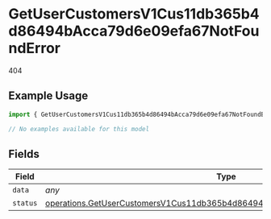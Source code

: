 # GetUserCustomersV1Cus11db365b4d86494bAcca79d6e09efa67NotFoundError

404

## Example Usage

```typescript
import { GetUserCustomersV1Cus11db365b4d86494bAcca79d6e09efa67NotFoundError } from "@dhaba/safepay-ts/models/errors";

// No examples available for this model
```

## Fields

| Field                                                                                                                                                                            | Type                                                                                                                                                                             | Required                                                                                                                                                                         | Description                                                                                                                                                                      |
| -------------------------------------------------------------------------------------------------------------------------------------------------------------------------------- | -------------------------------------------------------------------------------------------------------------------------------------------------------------------------------- | -------------------------------------------------------------------------------------------------------------------------------------------------------------------------------- | -------------------------------------------------------------------------------------------------------------------------------------------------------------------------------- |
| `data`                                                                                                                                                                           | *any*                                                                                                                                                                            | :heavy_minus_sign:                                                                                                                                                               | N/A                                                                                                                                                                              |
| `status`                                                                                                                                                                         | [operations.GetUserCustomersV1Cus11db365b4d86494bAcca79d6e09efa67NotFoundStatus](../../models/operations/getusercustomersv1cus11db365b4d86494bacca79d6e09efa67notfoundstatus.md) | :heavy_minus_sign:                                                                                                                                                               | N/A                                                                                                                                                                              |